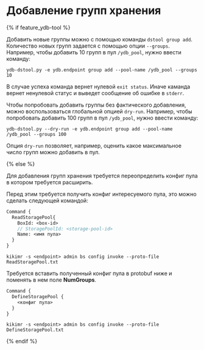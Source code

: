 # Добавление групп хранения

{% if  feature_ydb-tool %}

Добавить новые группы можно с помощью команды ```dstool group add```. Количество новых групп
задается с помощью опции ```--groups```. Например, чтобы добавить 10 групп в пул ```/ydb_pool```,
нужно ввести команду:

```
ydb-dstool.py -e ydb.endpoint group add --pool-name /ydb_pool --groups 10
```

В случае успеха команда вернет нулевой ```exit status```. Иначе каманда вернет ненулевой статус и
выведет сообщение об ошибке в ```stderr```.

Чтобы попробовать добавить группы без фактического добавления, можно воспользоваться глобальной
опцией ```dry-run```. Например, чтобы попробовать добавить 100 групп в пул ```/ydb_pool```,
нужно ввести команду:

```
ydb-dstool.py --dry-run -e ydb.endpoint group add --pool-name /ydb_pool --groups 100
```

Опция ```dry-run``` позволяет, например, оценить какое максимальное число групп можно добавить в пул.

{% else %}

Для добавления групп хранения требуется переопределить конфиг пула в котором требуется расширить.

Перед этим требуется получить конфиг интересуемого пула, это можно сделать следующей командой:

```proto
Command {
  ReadStoragePool{
    BoxId: <box-id>
    // StoragePoolId: <storage-pool-id>
    Name: <имя пула>
  }
}
```
    
```
kikimr -s <endpoint> admin bs config invoke --proto-file ReadStoragePool.txt
```

Требуется вставить полученный конфиг пула в protobuf ниже и поменять в нем поле **NumGroups**.

```proto
Command {
  DefineStoragePool {
    <конфиг пула>
  }
}
```
    
```
kikimr -s <endpoint> admin bs config invoke --proto-file DefineStoragePool.txt
```

{% endif %}

